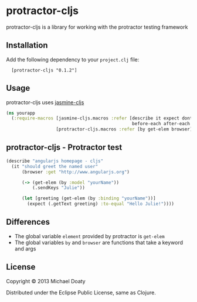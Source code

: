 # protractor-cljs

protractor-cljs is a library for working with the protractor testing framework

## Installation

Add the following dependency to your `project.clj` file:

```
  [protractor-cljs "0.1.2"]
```    

## Usage

protractor-cljs uses [jasmine-cljs](https://github.com/cursivecode/jasmine-cljs)    

```clojure  
(ns yourapp
  (:require-macros [jasmine-cljs.macros :refer [describe it expect dont-expect
                                                before-each after-each xit xdescribe]]
                   [protractor-cljs.macros :refer [by get-elem browser]]))
```    

## protractor-cljs - Protractor test
```clojure
(describe "angularjs homepage - cljs"
  (it "should greet the named user"
      (browser :get "http://www.angularjs.org")

      (-> (get-elem (by :model "yourName"))
          (.sendKeys "Julie"))

      (let [greeting (get-elem (by :binding "yourName"))]
        (expect (.getText greeting) :to-equal "Hello Julie!"))))
```
## Differences

* The global variable ```element``` provided by protractor is ```get-elem```      
* The global variables ```by``` and ```browser``` are functions that take a keyword and args  

## License

Copyright © 2013 Michael Doaty

Distributed under the Eclipse Public License, same as Clojure.
